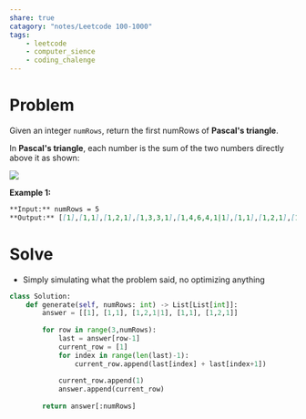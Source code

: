 ```yaml
---
share: true
catagory: "notes/Leetcode 100-1000"
tags:
    - leetcode
    - computer_sience
    - coding_chalenge
---
```


# Problem

Given an integer `numRows`, return the first numRows of **Pascal's triangle**.

In **Pascal's triangle**, each number is the sum of the two numbers directly above it as shown:

![](https://upload.wikimedia.org/wikipedia/commons/0/0d/PascalTriangleAnimated2.gif)

**Example 1:**
``` markdown
**Input:** numRows = 5
**Output:** [[1],[1,1],[1,2,1],[1,3,3,1],[1,4,6,4,1|1],[1,1],[1,2,1],[1,3,3,1],[1,4,6,4,1]]
```

# Solve
- Simply simulating what the problem said, no optimizing anything 

```python
class Solution:
    def generate(self, numRows: int) -> List[List[int]]:
        answer = [[1], [1,1], [1,2,1|1], [1,1], [1,2,1]]
        
        for row in range(3,numRows):
            last = answer[row-1]
            current_row = [1]
            for index in range(len(last)-1):
                current_row.append(last[index] + last[index+1])
                
            current_row.append(1)
            answer.append(current_row)
        
        return answer[:numRows]
```
